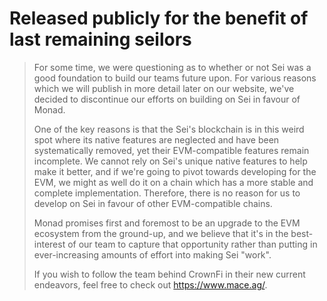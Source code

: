 # Released publicly for the benefit of last remaining seilors

> For some time, we were questioning as to whether or not Sei was a good foundation to build our teams future upon. For various reasons which we will publish in more detail later on our website, we've decided to discontinue our efforts on building on Sei in favour of Monad.
> 
> One of the key reasons is that the Sei's blockchain is in this weird spot where its native features are neglected and have been systematically removed, yet their EVM-compatible features remain incomplete. We cannot rely on Sei's unique native features to help make it better, and if we're going to pivot towards developing for the EVM, we might as well do it on a chain which has a more stable and complete implementation. Therefore, there is no reason for us to develop on Sei in favour of other EVM-compatible chains.
> 
> Monad promises first and foremost to be an upgrade to the EVM ecosystem from the ground-up, and we believe that it's in the best-interest of our team to capture that opportunity rather than putting in ever-increasing amounts of effort into making Sei "work".
> 
> If you wish to follow the team behind CrownFi in their new current endeavors, feel free to check out https://www.mace.ag/.
